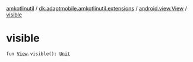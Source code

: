 [amkotlinutil](../../index.md) / [dk.adaptmobile.amkotlinutil.extensions](../index.md) / [android.view.View](index.md) / [visible](visible.md)

# visible

`fun `[`View`](https://developer.android.com/reference/android/view/View.html)`.visible(): `[`Unit`](https://kotlinlang.org/api/latest/jvm/stdlib/kotlin/-unit/index.html)